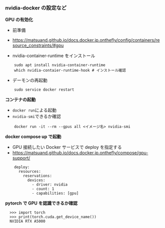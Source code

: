 ### nvidia-docker の設定など

**GPU の有効化**

- 前準備
- https://matsuand.github.io/docs.docker.jp.onthefly/config/containers/resource_constraints/#gpu

- nvidia-container-runtime をインストール

```
    sudo apt install nvidia-container-runtime
    which nvidia-contaier-runtime-hook # インストール確認
```

- デーモンの再起動

```
    sudo service docker restart
```

**コンテナの起動**

- `docker run`による起動
- `nvidia-smi`できるか確認

```
    docker run -it --rm --gpus all <イメージ名> nvidia-smi
```

**docker compose up で起動**

- GPU 接続したい Docker サービスで deploy を指定する
- https://matsuand.github.io/docs.docker.jp.onthefly/compose/gpu-support/

```
    deploy:
      resources:
        reservations:
          devices:
            - driver: nvidia
            - count: 1
            - capabilities: [gpu]
```

**pytorch で GPU を認識できるか確認**

```
  >>> import torch
  >>> print(torch.cuda.get_device_name())
  NVIDIA RTX A5000
```

